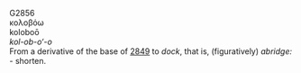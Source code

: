 <body>
  <p>G2856<br>  κολοβόω  <br> koloboō  <br><i>kol-ob-o‘-o </i><br>From a derivative of the base of <a href="g2849.htm">2849</a>  to <i>dock</i>, that is, (figuratively) <i>abridge:</i> - shorten.<br></p>
 </body>